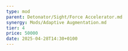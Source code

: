 ```yaml
---
type: mod
parent: Detonator/Sight/Force Accelerator.md
synergy: Mods/Adaptive Augmentation.md
tier: 4
price: 50000
date: 2025-04-28T14:30+0100
---
```

